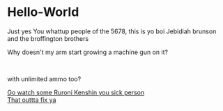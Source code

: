 # Hello-World
Just yes
You whattup people of the 5678, this is yo boi Jebidiah brunson and the broffington brothers

<!DOCTYPE html>
<html>
  <head>
    <title>Gregs big day out</title>
  </head>
  <body>
    <p>Why doesn't my arm start growing a machine gun on it?</p>
    <br>
    <p>with unlimited ammo too?</p>
    <a href="https://www.crunchyroll.com/rurouni-kenshin/episode-32-change-tears-to-courage-kaoru-kamiyas-choice-648217" target="_blank" title="Ohh baby">
      <p>Go watch some Ruroni Kenshin you sick person<br> That outtta fix ya</p>
      </body>
    </html>
